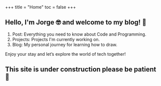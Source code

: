 +++
title = "Home"
toc = false
+++

## Hello, I'm Jorge 🤓 and welcome to my blog! 🚀

1. Post: Everything you need to know about Code and Programming.
3. Projects: Projects I'm currently working on.
2. Blog: My personal journey for learning how to draw.

Enjoy your stay and let’s explore the world of tech together!

## This site is under construction please be patient 🙏
